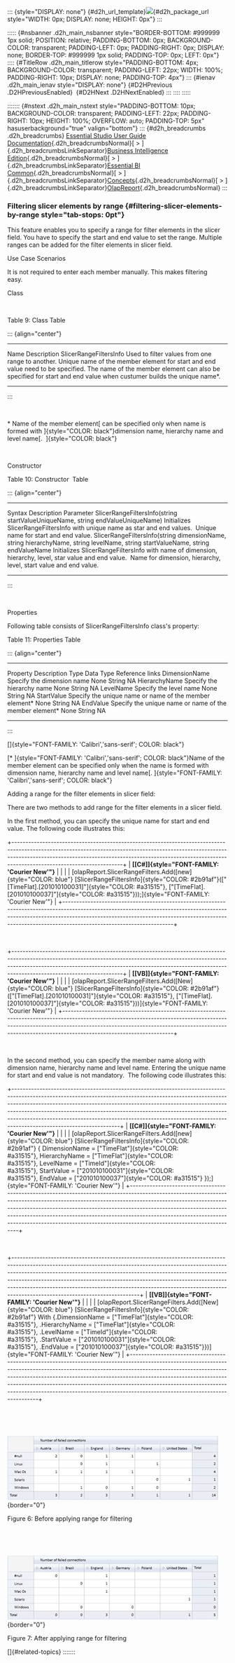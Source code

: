 ::: {style="DISPLAY: none"}
[](ms-xhelp:///?Id=d2h_url_template){#d2h_url_template}![](!package_url!){#d2h_package_url style="WIDTH: 0px; DISPLAY: none; HEIGHT: 0px"}
:::

::::: {#nsbanner .d2h_main_nsbanner style="BORDER-BOTTOM: #999999 1px solid; POSITION: relative; PADDING-BOTTOM: 0px; BACKGROUND-COLOR: transparent; PADDING-LEFT: 0px; PADDING-RIGHT: 0px; DISPLAY: none; BORDER-TOP: #999999 1px solid; PADDING-TOP: 0px; LEFT: 0px"}
:::: {#TitleRow .d2h_main_titlerow style="PADDING-BOTTOM: 4px; BACKGROUND-COLOR: transparent; PADDING-LEFT: 22px; WIDTH: 100%; PADDING-RIGHT: 10px; DISPLAY: none; PADDING-TOP: 4px"}
::: {#ienav .d2h_main_ienav style="DISPLAY: none"}
[](ms-xhelp:///?Id=562b7f78-163e-443e-b9a1-1368d57cf97a){#D2HPrevious .D2HPreviousEnabled}  [](ms-xhelp:///?Id=7c6cc8da-f196-421b-b4ea-bfa6b3035490){#D2HNext .D2HNextEnabled}
:::
::::
:::::

::::::: {#nstext .d2h_main_nstext style="PADDING-BOTTOM: 10px; BACKGROUND-COLOR: transparent; PADDING-LEFT: 22px; PADDING-RIGHT: 10px; HEIGHT: 100%; OVERFLOW: auto; PADDING-TOP: 5px" hasuserbackground="true" valign="bottom"}
::: {#d2h_breadcrumbs .d2h_breadcrumbs}
[Essential Studio User Guide Documentation](ms-xhelp:///?Id=12457748-09e3-4d74-a240-8e049cedf030){.d2h_breadcrumbsNormal}[ \> ]{.d2h_breadcrumbsLinkSeparator}[Business Intelligence Edition](ms-xhelp:///?Id=fdf33dd8-62b2-47b9-ad7b-fc50e590bca5){.d2h_breadcrumbsNormal}[ \> ]{.d2h_breadcrumbsLinkSeparator}[Essential BI Common](ms-xhelp:///?Id=51cb28d1-f201-4ea8-9963-a8afa451f64c){.d2h_breadcrumbsNormal}[ \> ]{.d2h_breadcrumbsLinkSeparator}[Concepts](ms-xhelp:///?Id=c4af561c-5904-4dc4-8eaf-ec1e14451e92){.d2h_breadcrumbsNormal}[ \> ]{.d2h_breadcrumbsLinkSeparator}[OlapReport](ms-xhelp:///?Id=5df0d4a2-dd21-4743-9142-c97b5f6c86e0){.d2h_breadcrumbsNormal}
:::

### Filtering slicer elements by range {#filtering-slicer-elements-by-range style="tab-stops: 0pt"}

This feature enables you to specify a range for filter elements in the slicer field. You have to specify the start and end value to set the range. Multiple ranges can be added for the filter elements in slicer field.

Use Case Scenarios

It is not required to enter each member manually. This makes filtering easy.  

Class

 

Table 9: Class Table

::: {align="center"}
  ------------------------ -------------------------------------------------------------------------------------------------------------------------------------------------------------------------------------------------------------------------------------------------------
  Name                     Description
  SlicerRangeFiltersInfo   Used to filter values from one range to another. Unique name of the member element for start and end value need to be specified. The name of the member element can also be specified for start and end value when custumer builds the unique name\*.
  ------------------------ -------------------------------------------------------------------------------------------------------------------------------------------------------------------------------------------------------------------------------------------------------
:::

 

\* Name of the member element[ can be specified only when name is formed with ]{style="COLOR: black"}dimension name, hierarchy name and level name[.  ]{style="COLOR: black"}

 

Constructor

Table 10: Constructor  Table

::: {align="center"}
  --------------------------------------------------------------------------------------------------------------------------------- --------------------------------------------------------------------------------------------------------- ------------------------------------------------------------------
  Syntax                                                                                                                            Description                                                                                               Parameter
  SlicerRangeFiltersInfo(string startValueUniqueName, string endValueUniqueName)                                                    Initializes SlicerRangeFiltersInfo with unique name as star and end values.                               Unique name for start and end value.
  SlicerRangeFiltersInfo(string dimensionName, string hierarchyName, string levelName, string startValueName, string endValueName   Initializes SlicerRangeFiltersInfo with name of dimension, hierarchy, level, star value and end value.    Name for dimension, hierarchy, level, start value and end value.
  --------------------------------------------------------------------------------------------------------------------------------- --------------------------------------------------------------------------------------------------------- ------------------------------------------------------------------
:::

 

Properties

Following table consists of SlicerRangeFiltersInfo class's property:

Table 11: Properties Table

::: {align="center"}
  --------------- --------------------------------------------------------- ------ ----------- -----------------
  Property        Description                                               Type   Data Type   Reference links
  DimensionName   Specify the dimension name                                None   String      NA
  HierarchyName   Specify the hierarchy name                                None   String      NA
  LevelName       Specify the level name                                    None   String      NA
  StartValue      Specify the unique name or name of the member element\*   None   String      NA
  EndValue        Specify the unique name or name of the member element\*   None   String      NA
  --------------- --------------------------------------------------------- ------ ----------- -----------------
:::

[]{style="FONT-FAMILY: 'Calibri','sans-serif'; COLOR: black"} 

[\* ]{style="FONT-FAMILY: 'Calibri','sans-serif'; COLOR: black"}Name of the member element can be specified only when the name is formed with dimension name, hierarchy name and level name[. ]{style="FONT-FAMILY: 'Calibri','sans-serif'; COLOR: black"}

Adding a range for the filter elements in slicer field:

There are two methods to add range for the filter elements in a slicer field.

In the first method, you can specify the unique name for start and end value. The following code illustrates this: 

+---------------------------------------------------------------------------------------------------------------------------------------------------------------------------------------------------------------------------------------------------------------------------------+
| **[\[C#\]]{style="FONT-FAMILY: 'Courier New'"}**                                                                                                                                                                                                                                |
|                                                                                                                                                                                                                                                                                 |
| [olapReport.SlicerRangeFilters.Add([new]{style="COLOR: blue"} [SlicerRangeFiltersInfo]{style="COLOR: #2b91af"}([\"\[TimeFlat\].\[201010100031\]\"]{style="COLOR: #a31515"}, [\"\[TimeFlat\].\[201010100037\]\"]{style="COLOR: #a31515"}));]{style="FONT-FAMILY: 'Courier New'"} |
+---------------------------------------------------------------------------------------------------------------------------------------------------------------------------------------------------------------------------------------------------------------------------------+

 

+---------------------------------------------------------------------------------------------------------------------------------------------------------------------------------------------------------------------------------------------------------------------------------+
| **[\[VB\]]{style="FONT-FAMILY: 'Courier New'"}**                                                                                                                                                                                                                                |
|                                                                                                                                                                                                                                                                                 |
| [olapReport.SlicerRangeFilters.Add([New]{style="COLOR: blue"} [SlicerRangeFiltersInfo]{style="COLOR: #2b91af"} ([\"\[TimeFlat\].\[201010100031\]\"]{style="COLOR: #a31515"}, [\"\[TimeFlat\].\[201010100037\]\"]{style="COLOR: #a31515"}))]{style="FONT-FAMILY: 'Courier New'"} |
+---------------------------------------------------------------------------------------------------------------------------------------------------------------------------------------------------------------------------------------------------------------------------------+

 

In the second method, you can specify the member name along with dimension name, hierarchy name and level name. Entering the unique name for start and end value is not mandatory.  The following code illustrates this:

+--------------------------------------------------------------------------------------------------------------------------------------------------------------------------------------------------------------------------------------------------------------------------------------------------------------------------------------------------------------------------------------------------------------------------------------------+
| **[\[C#\]]{style="FONT-FAMILY: 'Courier New'"}**                                                                                                                                                                                                                                                                                                                                                                                           |
|                                                                                                                                                                                                                                                                                                                                                                                                                                            |
| [olapReport.SlicerRangeFilters.Add([new]{style="COLOR: blue"} [SlicerRangeFiltersInfo]{style="COLOR: #2b91af"} { DimensionName = [\"TimeFlat\"]{style="COLOR: #a31515"}, HierarchyName = [\"TimeFlat\"]{style="COLOR: #a31515"}, LevelName = [\"TimeId\"]{style="COLOR: #a31515"}, StartValue = [\"201010100031\"]{style="COLOR: #a31515"}, EndValue = [\"201010100037\"]{style="COLOR: #a31515"} });]{style="FONT-FAMILY: 'Courier New'"} |
+--------------------------------------------------------------------------------------------------------------------------------------------------------------------------------------------------------------------------------------------------------------------------------------------------------------------------------------------------------------------------------------------------------------------------------------------+

 

+---------------------------------------------------------------------------------------------------------------------------------------------------------------------------------------------------------------------------------------------------------------------------------------------------------------------------------------------------------------------------------------------------------------------------------------------------+
| **[\[VB\]]{style="FONT-FAMILY: 'Courier New'"}**                                                                                                                                                                                                                                                                                                                                                                                                  |
|                                                                                                                                                                                                                                                                                                                                                                                                                                                   |
| [olapReport.SlicerRangeFilters.Add([New]{style="COLOR: blue"} [SlicerRangeFiltersInfo]{style="COLOR: #2b91af"} With {.DimensionName = [\"TimeFlat\"]{style="COLOR: #a31515"}, .HierarchyName = [\"TimeFlat\"]{style="COLOR: #a31515"}, .LevelName = [\"TimeId\"]{style="COLOR: #a31515"}, .StartValue = [\"201010100031\"]{style="COLOR: #a31515"}, .EndValue = [\"201010100037\"]{style="COLOR: #a31515"}})]{style="FONT-FAMILY: 'Courier New'"} |
+---------------------------------------------------------------------------------------------------------------------------------------------------------------------------------------------------------------------------------------------------------------------------------------------------------------------------------------------------------------------------------------------------------------------------------------------------+

 

 

![](ImagesExt/image111_6.jpg){border="0"}

Figure 6: Before applying range for filtering

 

 

![Description: C:\\Documents and Settings\\jananit\\Local Settings\\Temporary Internet Files\\Content.Word\\After appying range filter.png](ImagesExt/image111_7.jpg){border="0"}

Figure 7: After applying range for filtering

[]{#related-topics}
:::::::

